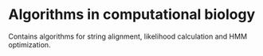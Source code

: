 # Algorithms in computational biology

Contains algorithms for string alignment, likelihood calculation and HMM optimization.
